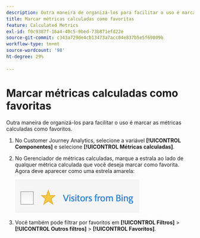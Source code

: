 ```yaml
---
description: Outra maneira de organizá-los para facilitar o uso é marcar as métricas calculadas como favoritos.
title: Marcar métricas calculadas como favoritas
feature: Calculated Metrics
exl-id: f0c9387f-16a4-40c5-9bed-73b871efd22e
source-git-commit: c343a729de4cb13473a7acc04e837b5e5f69809b
workflow-type: tm+mt
source-wordcount: '98'
ht-degree: 29%

---
```


# Marcar métricas calculadas como favoritas

Outra maneira de organizá-los para facilitar o uso é marcar as métricas calculadas como favoritos.

1. No Customer Journey Analytics, selecione a variável **[!UICONTROL Componentes]** e selecione **[!UICONTROL Métricas calculadas]**.

1. No Gerenciador de métricas calculadas, marque a estrala ao lado de qualquer métrica calculada que você deseja marcar como favorita. Agora deve aparecer como uma estrela amarela:

   ![Estrela amarela mostrando os visitantes do Bing.](assets/favorites.png)

1. Você também pode filtrar por favoritos em **[!UICONTROL Filtros]** > **[!UICONTROL Outros filtros]** > **[!UICONTROL Favoritos]**.
